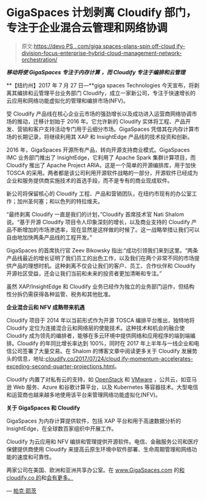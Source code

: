 # GigaSpaces 计划剥离 Cloudify 部门，专注于企业混合云管理和网络协调

> 原文:[https://devo PS . com/giga spaces-plans-spin off-cloud ify-division-focus-enterprise-hybrid-cloud-management-network-orchestration/](https://devops.com/gigaspaces-plans-spinoff-cloudify-division-focus-enterprise-hybrid-cloud-management-network-orchestration/)

***移动将使 GigaSpaces 专注于内存计算*** ***，而 Cloudify 专注于编排和云管理***

**【纽约州】2017 年 7 月 27 日—**giga spaces Technologies 今天宣布，将剥离其编排和云管理平台业务部门 Cloudify，成立一家新公司，专注于快速增长的云应用和网络功能虚拟化的管理和编排市场(NFV)。

受 Cloudify 产品线在核心企业云市场的强劲增长以及成功进入运营商网络协调市场的推动，迁移计划始于 2016 年。它允许新的 Cloudify 实体将工程、产品开发、营销和客户支持活动专门用于云细分市场。GigaSpaces 凭借其在内存计算市场的长期记录，将继续利用其 XAP 和 InsightEdge 产品线的技术投资和创新。

2016 年，GigaSpaces 开源所有产品，转向开源支持商业模式。GigaSpaces IMC 业务部门推出了 InsightEdge，它利用了 Apache Spark 集群计算项目，而 Cloudify 推出了 Apache Project ARIA，这是一个简单的开源编排库，用于加快 TOSCA 的采用。两者都是该公司利用开源软件战略的一部分，开源软件已经成为企业和服务提供商实施技术的首选手段，而不是专有的商业现成软件。

新公司将保留核心的 Cloudify 工程、产品和营销团队，在纽约市现有的办公室工作；加州圣何塞；和以色列的特拉维夫。

“最终剥离 Cloudify 一直是我们的计划，”Cloudify 首席技术官 Nati Shalom 说。“基于开源 Cloudify 项目令人印象深刻的增长，以及商业支持的 Cloudify 产品不断增加的市场渗透率，现在显然是这样做的时候了。这一战略举措让我们可以自由地加快两条产品线的工程开发。”

GigaSpaces 的首席执行官 Zeev Bikowsky 指出:“成功引领我们来到这里。“两条产品线最近的增长证明了我们员工的出色工作，以及我们在两个非常不同的市场提供产品的理想时机。这种剥离不仅会让我们的客户、员工、合作伙伴和 Cloudify 开源社区受益，还会让我们当前和未来的投资者更加清晰和专注。”

虽然 XAP/InsightEdge 和 Cloudify 业务已经作为独立的业务部门运作，但结构性分拆仍需获得各种监管、税务和其他批准。

**企业混合云和 NFV 成熟带来机遇**

Cloudify 项目于 2014 年以当前形式作为开源 TOSCA 编排平台推出，独特地将 Cloudify 定位为连接混合云和网络层的使能技术。这种技术和机会的融合使 Cloudify 成为领先的编排者，能够在多云环境中提供网络和应用程序的端到端编排。Cloudify 的年同比增长率达到 100%，同时在 2017 年上半年与一线企业和电信公司签署了大量交易。在 Shalom 的博客文章中阅读更多关于 Cloudify 发展势头的信息，地址:[cloudify.co/2017/07/24/<wbr>cloud ify-momentum-accelerates-<wbr>exceding-second-quarter-<wbr>projections.html](http://cloudify.co/2017/07/24/cloudify-momentum-accelerates-exceeding-second-quarter-projections.html)。

Cloudify 内置了对私有云的支持，如 [OpenStack](http://getcloudify.org/openstack-architecture-cloudify.html) 和 [VMware](http://getcloudify.org/vmware-hybrid-cloud.html) ，公共云，如亚马逊 Web 服务、Azure 和谷歌计算平台，以及 Kubernetes 等容器技术。大型电信和运营商也越来越多地使用该平台来管理网络功能虚拟化(NFV)。

**关于 GigaSpaces 和 Cloudify**

GigaSpaces 为内存计算提供软件，包括 XAP 平台和用于高速数据分析的 InsightEdge，在全球数百家组织中开展工作。

Cloudify 为云应用和 NFV 编排和管理提供开源软件。电信、金融服务公司和医疗保健提供商使用 Cloudify 来提高云原生环境中软件部署、生命周期管理和网络功能的速度和可靠性。

两家公司在美国、欧洲和亚洲共享办公室。在 www.GigaSpaces.com 的[和 cloudify.co 的](http://www.gigaspaces.com/?utm_source=PR&utm_medium=OS-TKYO-PR&utm_term=GSDOTCOM&utm_campaign=OS-TKYO-PR)和[会有更多。](http://cloudify.co/)

— [帕克·耶茨](https://devops.com/author/parkerdevops-com/)
